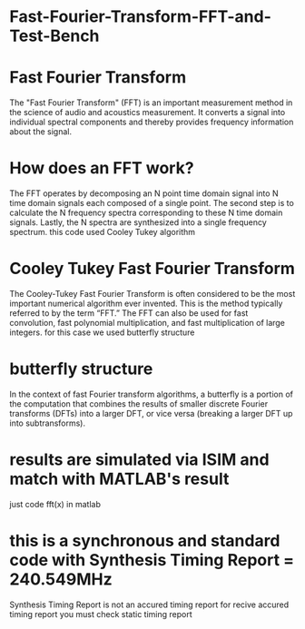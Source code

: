 # Fast-Fourier-Transform-FFT-and-Test-Bench
# Fast Fourier Transform
The "Fast Fourier Transform" (FFT) is an important measurement method in the science of audio and acoustics measurement. It converts a signal into individual spectral components and thereby provides frequency information about the signal.
# How does an FFT work?
The FFT operates by decomposing an N point time domain signal into N time domain signals each composed of a single point. The second step is to calculate the N frequency spectra corresponding to these N time domain signals. Lastly, the N spectra are synthesized into a single frequency spectrum.
this code used Cooley Tukey algorithm
# Cooley Tukey Fast Fourier Transform
The Cooley-Tukey Fast Fourier Transform is often considered to be the most important numerical algorithm ever invented. This is the method typically referred to by the term “FFT.” The FFT can also be used for fast convolution, fast polynomial multiplication, and fast multiplication of large integers.
for this case we used butterfly structure
# butterfly structure
In the context of fast Fourier transform algorithms, a butterfly is a portion of the computation that combines the results of smaller discrete Fourier transforms (DFTs) into a larger DFT, or vice versa (breaking a larger DFT up into subtransforms).
# results are simulated via ISIM and match with MATLAB's result
just code fft(x) in matlab
# this is a synchronous and standard code with Synthesis Timing Report = 240.549MHz
Synthesis Timing Report is not an accured timing report for recive accured timing report you must check static timing report
